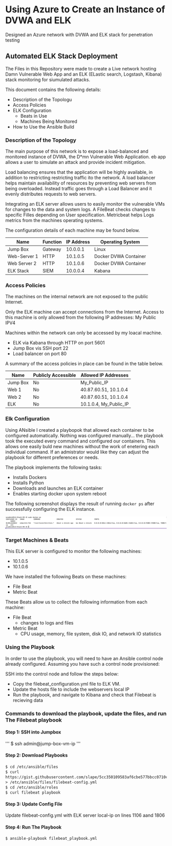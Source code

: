 # Using Azure to Create an Instance of DVWA and ELK
Designed an Azure network with DVWA and ELK stack for penetration testing

## Automated ELK Stack Deployment

The Files in this Repository were made to create a Live network hosting Damn Vulnerable Web App
and an ELK (ELastic search, Logstash, Kibana) stack monitoring for siumulated attacks.


This document contains the following details:
- Description of the Topologu
- Access Policies
- ELK Configuration
  - Beats in Use
  - Machines Being Monitored
- How to Use the Ansible Build



### Description of the Topology
The main purpose of this network is to expose a load-balanced and monitored instance of DVWA, the D*mn Vulnerable Web Application. eb app allows a user to simulate an attack and provide incident mitigation. 

Load balancing ensures that the application will be highly available, in addition to restricting restricting traffic ito the network.
A load balancer helps maintain availability of resources by preventing web servers from being overloaded. Instead traffic goes through a Load Balancer and it evenly distributes requests to web servers.

Integrating an ELK server allows users to easily monitor the vulnerable VMs for changes to the data and system logs.
A FileBeat checks changes to specific Filles depending on User specification. Metricbeat helps Logs metrics from 
the machines operating systems. 

The configuration details of each machine may be found below.

| Name         | Function | IP Address | Operating System      |
|--------------|----------|------------|-----------------------|
| Jump Box     | Gateway  | 10.0.0.1   | Linux                 |
| Web-Server 1 | HTTP     | 10.1.0.5   | Docker DVWA Container |
| Web Server 2 | HTTP     | 10.1.0.6   | Docker DVWA Container |
| ELK Stack    | SIEM     | 10.0.0.4   | Kabana                |

### Access Policies

The machines on the internal network are not exposed to the public Internet. 

Only the ELK machine can accept connections from the Internet.
Access to this machine is only allowed from the following IP addresses:
My Public IPV4 

Machines within the network can only be accessed by my loacal machine.
    
 - ELK via Kabana through HTTP on port 5601
 - Jump Box vis SSH port 22
 - Load balancer on port 80

A summary of the access policies in place can be found in the table below.

| Name     | Publicly Accessible | Allowed IP Addresses   |
|----------|---------------------|------------------------|
| Jump Box | No                  | My_Public_IP           |
| Web 1    | No                  | 40.87.60.51, 10.1.0.4  |
| Web 2    | No                  | 40.87.60.51, 10.1.0.4  |
| ELK      | No                  | 10.1.0.4, My_Public_IP |

### Elk Configuration

Using ANsible I created a playbopok that allowed each container to be configured automatically. Nothing was configured manually... the playbook took the executed every command and configured our containers. This allows one easily buld new machines without the work of enetering each individual command. If an admistrator would like they can adjust the playbook for different preferences or needs. 

The playbook implements the following tasks:
- Installs Dockers
- Installs Python
- Downloads and launches an ELK container
- Enables starting docker upon system reboot

The following screenshot displays the result of running `docker ps` after successfully configuring the ELK instance.


![Docker Command](/Images/Dockerps.png)

### Target Machines & Beats
This ELK server is configured to monitor the following machines:
- 10.1.0.5
- 10.1.0.6

We have installed the following Beats on these machines:
- File Beat
- Metric Beat

These Beats allow us to collect the following information from each machine:
- File Beat
  - changes to logs and files
- Metric Beat
  - CPU usage, memory, file system, disk IO, and network IO statistics

### Using the Playbook
In order to use the playbook, you will need to have an Ansible control node already configured. Assuming you have such a control node provisioned: 

SSH into the control node and follow the steps below:
- Copy the filebeat_configuration.yml file to ELK VM.
- Update the hosts file to include the webservers local IP
- Run the playbook, and navigate to Kibana and check that Filebeat is recieving data


### Commands to download the playbook, update the files, and run The Filebeat playbook

#### Step 1: SSH into Jumpbox
'''
$ ssh admin@jump-box-vm-ip
'''

#### Step 2: Download Playbooks
```
$ cd /etc/ansible/files
$ curl https://gist.githubusercontent.com/slape/5cc350109583af6cbe577bbcc0710c93/raw/eca603b72586fbe148c11f9c87bf96a63cb25760/Filebeat > /etc/ansible/files/filebeat-config.yml
$ cd /etc/ansible/roles
$ curl filebeat playbook
```

 #### Step 3: Update Config File

Update filebeat-config.yml with ELK server local-ip on lines 1106 aand 1806 

#### Step 4: Run The Playbook
```
$ ansible-playbook filebeat_playbook.yml
```

